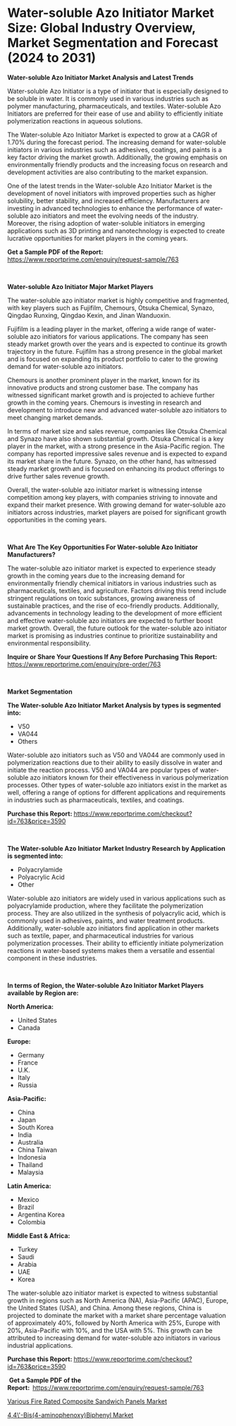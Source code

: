 <p><h1>Water-soluble Azo Initiator Market Size: Global Industry Overview, Market Segmentation and Forecast (2024 to 2031)</h1></p><p><strong>Water-soluble Azo Initiator Market Analysis and Latest Trends</strong></p>
<p><p>Water-soluble Azo Initiator is a type of initiator that is especially designed to be soluble in water. It is commonly used in various industries such as polymer manufacturing, pharmaceuticals, and textiles. Water-soluble Azo Initiators are preferred for their ease of use and ability to efficiently initiate polymerization reactions in aqueous solutions.</p><p>The Water-soluble Azo Initiator Market is expected to grow at a CAGR of 1.70% during the forecast period. The increasing demand for water-soluble initiators in various industries such as adhesives, coatings, and paints is a key factor driving the market growth. Additionally, the growing emphasis on environmentally friendly products and the increasing focus on research and development activities are also contributing to the market expansion.</p><p>One of the latest trends in the Water-soluble Azo Initiator Market is the development of novel initiators with improved properties such as higher solubility, better stability, and increased efficiency. Manufacturers are investing in advanced technologies to enhance the performance of water-soluble azo initiators and meet the evolving needs of the industry. Moreover, the rising adoption of water-soluble initiators in emerging applications such as 3D printing and nanotechnology is expected to create lucrative opportunities for market players in the coming years.</p></p>
<p><strong>Get a Sample PDF of the Report:&nbsp;</strong> <a href="https://www.reportprime.com/enquiry/request-sample/763">https://www.reportprime.com/enquiry/request-sample/763</a></p>
<p>&nbsp;</p>
<p><strong>Water-soluble Azo Initiator Major Market Players</strong></p>
<p><p>The water-soluble azo initiator market is highly competitive and fragmented, with key players such as Fujifilm, Chemours, Otsuka Chemical, Synazo, Qingdao Runxing, Qingdao Kexin, and Jinan Wanduoxin. </p><p>Fujifilm is a leading player in the market, offering a wide range of water-soluble azo initiators for various applications. The company has seen steady market growth over the years and is expected to continue its growth trajectory in the future. Fujifilm has a strong presence in the global market and is focused on expanding its product portfolio to cater to the growing demand for water-soluble azo initiators.</p><p>Chemours is another prominent player in the market, known for its innovative products and strong customer base. The company has witnessed significant market growth and is projected to achieve further growth in the coming years. Chemours is investing in research and development to introduce new and advanced water-soluble azo initiators to meet changing market demands.</p><p>In terms of market size and sales revenue, companies like Otsuka Chemical and Synazo have also shown substantial growth. Otsuka Chemical is a key player in the market, with a strong presence in the Asia-Pacific region. The company has reported impressive sales revenue and is expected to expand its market share in the future. Synazo, on the other hand, has witnessed steady market growth and is focused on enhancing its product offerings to drive further sales revenue growth.</p><p>Overall, the water-soluble azo initiator market is witnessing intense competition among key players, with companies striving to innovate and expand their market presence. With growing demand for water-soluble azo initiators across industries, market players are poised for significant growth opportunities in the coming years.</p></p>
<p>&nbsp;</p>
<p><strong>What Are The Key Opportunities For Water-soluble Azo Initiator Manufacturers?</strong></p>
<p><p>The water-soluble azo initiator market is expected to experience steady growth in the coming years due to the increasing demand for environmentally friendly chemical initiators in various industries such as pharmaceuticals, textiles, and agriculture. Factors driving this trend include stringent regulations on toxic substances, growing awareness of sustainable practices, and the rise of eco-friendly products. Additionally, advancements in technology leading to the development of more efficient and effective water-soluble azo initiators are expected to further boost market growth. Overall, the future outlook for the water-soluble azo initiator market is promising as industries continue to prioritize sustainability and environmental responsibility.</p></p>
<p><strong>Inquire or Share Your Questions If Any Before Purchasing This Report:</strong> <a href="https://www.reportprime.com/enquiry/pre-order/763">https://www.reportprime.com/enquiry/pre-order/763</a></p>
<p>&nbsp;</p>
<p><strong>Market Segmentation</strong></p>
<p><strong>The Water-soluble Azo Initiator Market Analysis by types is segmented into:</strong></p>
<p><ul><li>V50</li><li>VA044</li><li>Others</li></ul></p>
<p><p>Water-soluble azo initiators such as V50 and VA044 are commonly used in polymerization reactions due to their ability to easily dissolve in water and initiate the reaction process. V50 and VA044 are popular types of water-soluble azo initiators known for their effectiveness in various polymerization processes. Other types of water-soluble azo initiators exist in the market as well, offering a range of options for different applications and requirements in industries such as pharmaceuticals, textiles, and coatings.</p></p>
<p><strong>Purchase this Report:&nbsp;</strong><a href="https://www.reportprime.com/checkout?id=763&price=3590">https://www.reportprime.com/checkout?id=763&price=3590</a></p>
<p>&nbsp;</p>
<p><strong>The Water-soluble Azo Initiator Market Industry Research by Application is segmented into:</strong></p>
<p><ul><li>Polyacrylamide</li><li>Polyacrylic Acid</li><li>Other</li></ul></p>
<p><p>Water-soluble azo initiators are widely used in various applications such as polyacrylamide production, where they facilitate the polymerization process. They are also utilized in the synthesis of polyacrylic acid, which is commonly used in adhesives, paints, and water treatment products. Additionally, water-soluble azo initiators find application in other markets such as textile, paper, and pharmaceutical industries for various polymerization processes. Their ability to efficiently initiate polymerization reactions in water-based systems makes them a versatile and essential component in these industries.</p></p>
<p>&nbsp;</p>
<p><strong>In terms of Region, the Water-soluble Azo Initiator Market Players available by Region are:</strong></p>
<p>
    <p> <strong> North America: </strong>
        <ul>
            <li>United States</li>
            <li>Canada</li>
        </ul>
        </p> 
    <p> <strong> Europe: </strong>
        <ul>
            <li>Germany</li>
            <li>France</li>
            <li>U.K.</li>
            <li>Italy</li>
            <li>Russia</li>
        </ul>
        </p> 
    <p> <strong> Asia-Pacific: </strong>
        <ul>
            <li>China</li>
            <li>Japan</li>
            <li>South Korea</li>
            <li>India</li>
            <li>Australia</li>
            <li>China Taiwan</li>
            <li>Indonesia</li>
            <li>Thailand</li>
            <li>Malaysia</li>
        </ul>
        </p> 
    <p> <strong> Latin America: </strong>
        <ul>
            <li>Mexico</li>
            <li>Brazil</li>
            <li>Argentina Korea</li>
            <li>Colombia</li>
        </ul>
        </p> 
    <p> <strong> Middle East & Africa: </strong>
        <ul>
            <li>Turkey</li>
            <li>Saudi</li>
            <li>Arabia</li>
            <li>UAE</li>
            <li>Korea</li>
        </ul>
    </p>
    </p>
<p><p>The water-soluble azo initiator market is expected to witness substantial growth in regions such as North America (NA), Asia-Pacific (APAC), Europe, the United States (USA), and China. Among these regions, China is projected to dominate the market with a market share percentage valuation of approximately 40%, followed by North America with 25%, Europe with 20%, Asia-Pacific with 10%, and the USA with 5%. This growth can be attributed to increasing demand for water-soluble azo initiators in various industrial applications.</p></p>
<p><strong>Purchase this Report: </strong><a href="https://www.reportprime.com/checkout?id=763&price=3590">https://www.reportprime.com/checkout?id=763&price=3590</a></p>
<p>&nbsp;<strong>Get a Sample PDF of the Report:&nbsp;&nbsp;</strong><a href="https://www.reportprime.com/enquiry/request-sample/763">https://www.reportprime.com/enquiry/request-sample/763</a></p>
<p><strong></strong></p>
<p><p><a href="https://github.com/lataunyatinikmelvin59ilbd0dv/Market-Research-Report-List-1/blob/main/various-fire-rated-composite-sandwich-panels-market.md">Various Fire Rated Composite Sandwich Panels Market</a></p><p><a href="https://cute-banjo-8ca.notion.site/4-4-Bis-4-aminophenoxy-Biphenyl-Market-Size-Reflecting-a-Forecast-Till-2031-Market-By-Type-By-Ap-734eed3767a748de8768d93e15672eac">4,4\'-Bis(4-aminophenoxy)Biphenyl Market</a></p></p>